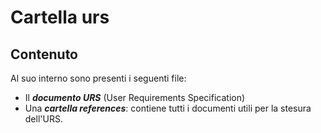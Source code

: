# Cartella urs

## Contenuto

Al suo interno sono presenti i seguenti file:
- Il ***documento URS*** (User Requirements Specification)
- Una ***cartella references***: contiene tutti i documenti utili per la stesura dell'URS.